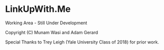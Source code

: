 # LinkUpWith.Me

Working Area - Still Under Development

Copyright (C) Munam Wasi and Adam Gerard

Special Thanks to Trey Leigh (Yale University Class of 2018) for prior work.
